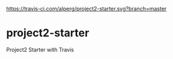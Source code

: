 https://travis-ci.com/alperg/project2-starter.svg?branch=master

# project2-starter
Project2 Starter with Travis
